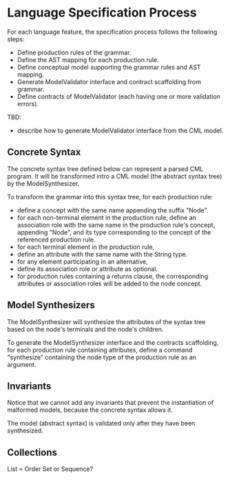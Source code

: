 
# Language Specification Process

For each language feature, the specification process follows the following steps:
- Define production rules of the grammar.
- Define the AST mapping for each production rule.
- Define conceptual model supporting the grammar rules and AST mapping.
- Generate ModelValidator interface and contract scaffolding from grammar.
- Define contracts of ModelValidator (each having one or more validation errors).

TBD:
- describe how to generate ModelValidator interface from the CML model.

## Concrete Syntax

The concrete syntax tree defined below can represent a parsed CML program.
It will be transformed intro a CML model (the abstract syntax tree) by the ModelSynthesizer.

To transform the grammar into this syntax tree, for each production rule:
- define a concept with the same name appending the suffix "Node".
- for each non-terminal element in the production rule,
  define an association role with the same name in the production rule's concept,
  appending "Node",
  and its type corresponding to the concept of the referenced production rule.
- for each terminal element in the production rule,
- define an attribute with the same name with the String type.
- for any element participating in an alternative,
- define its association role or attribute as optional.
- for production rules containing a returns clause,
  the corresponding attributes or association roles will be added to the node concept.

## Model Synthesizers

The ModelSynthesizer will synthesize the attributes of the syntax tree based on the node's terminals and the node's children.

To generate the ModelSynthesizer interface and the contracts scaffolding, for each production rule containing attributes, define a command "synthesize" containing the node type of the production rule as an argument.

## Invariants

Notice that we cannot add any invariants that prevent the instantiation of malformed models,
because the concrete syntax allows it.

The model (abstract syntax) is validated only after they have been synthesized.

## Collections

List = Order Set or Sequence?
